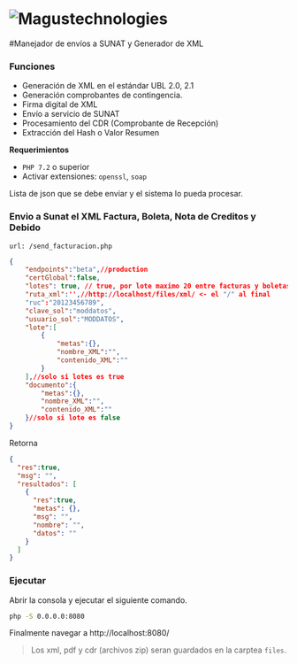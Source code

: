 # ![Magustechnologies](https://magustechnologies.com/assets/images/magus.png) 

#Manejador de envíos a SUNAT y Generador de XML

### Funciones
- Generación de XML en el estándar UBL 2.0, 2.1
- Generación comprobantes de contingencia.
- Firma digital de XML
- Envío a servicio de SUNAT
- Procesamiento del CDR (Comprobante de Recepción)
- Extracción del Hash o Valor Resumen 

 

**Requerimientos**
- `PHP 7.2` o superior
- Activar extensiones: `openssl`, `soap`

Lista de json que se debe enviar y el sistema lo pueda procesar.

### Envio a Sunat el XML Factura, Boleta, Nota de Creditos y Debido
````text
url: /send_facturacion.php
````
```json
{
    "endpoints":"beta",//production
    "certGlobal":false,
    "lotes": true, // true, por lote maximo 20 entre facturas y boletas, false, solo una se aceptara
    "ruta_xml":'',//http://localhost/files/xml/ <- el "/" al final
    "ruc":"20123456789",
    "clave_sol":"moddatos",
    "usuario_sol":"MODDATOS",
    "lote":[
        {
            "metas":{},
            "nombre_XML":"",
            "contenido_XML":""
        }
    ],//solo si lotes es true
    "documento":{
        "metas":{},
        "nombre_XML":"",
        "contenido_XML":""
    }//solo si lote es false
}
```
Retorna

````json
{
  "res":true,
  "msg": "",
  "resultados": [
    {
      "res":true,
      "metas": {},
      "msg": "",
      "nombre": "",
      "datos": ""
    }
  ]
}
````

### Ejecutar

Abrir la consola y ejecutar el siguiente comando.

```bash
php -S 0.0.0.0:8080
```

Finalmente navegar a http://localhost:8080/
> Los xml, pdf y cdr (archivos zip) seran guardados en la carptea `files`.

